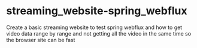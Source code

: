 # streaming_website-spring_webflux
Create a basic streaming website to test spring webflux and how to get video data range by range and not getting all the video in the same time so the browser site can be fast
